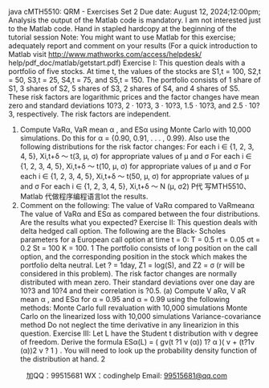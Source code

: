 java cMTH5510: QRM - Exercises Set 2
Due date: August 12, 2024;12:00pm;
Analysis the output of the Matlab code is mandatory. I am not interested just to the Matlab code.
Hand in stapled hardcopy at the beginning of the tutorial session
Note: You might want to use Matlab for this exercise; adequately report and comment on your
results (For a quick introduction to Matlab visit http://www.mathworks.com/access/helpdesk/
help/pdf_doc/matlab/getstart.pdf)
Exercise I: This question deals with a portfolio of five stocks. At time t, the values of the stocks
are S1,t = 100, S2,t = 50, S3,t = 25, S4,t = 75, and S5,t = 150. The portfolio consists of 1 share
of S1, 3 shares of S2, 5 shares of S3, 2 shares of S4, and 4 shares of S5. These risk factors are
logarithmic prices and the factor changes have mean zero and standard deviations 10?3, 2 · 10?3,
3 · 10?3, 1.5 · 10?3, and 2.5 · 10?3, respectively. The risk factors are independent.
1. Compute VaRα, VaR
mean
α , and ESα using Monte Carlo with 10,000 simulations. Do this for
α = {0.90, 0.91, . . . , 0.99}. Also use the following distributions for the risk factor changes:
 For each i ∈ {1, 2, 3, 4, 5}, Xi,t+δ ～ t(3, μ, σ) for appropriate values of μ and σ
 For each i ∈ {1, 2, 3, 4, 5}, Xi,t+δ ～ t(10, μ, σ) for appropriate values of μ and σ
For each i ∈ {1, 2, 3, 4, 5}, Xi,t+δ ～ t(50, μ, σ) for appropriate values of μ and σ
 For each i ∈ {1, 2, 3, 4, 5}, Xi,t+δ ～ N (μ, σ2)
P代 写MTH5510、Matlab
代做程序编程语言lot the results.
2. Comment on the following:
 The value of VaRα compared to VaRmeanα
 The value of VaRα and ESα as compared between the four distributions. Are the results
what you expected?
Exercise II: This question deals with delta hedged call option. The following are the Black-
Scholes parameters for a European call option at time t = 0:
T = 0.5
rt = 0.05
σt = 0.2
St = 100
K = 100.
1
The portfolio consists of long position on the call option, and the corresponding position in the
stock which makes the portfolio delta neutral. Let ? = 1day, Z1 = log(S), and Z2 = σ (r
will be considered in this problem). The risk factor changes are normally distributed with mean
zero. Their standard deviations over one day are 10?3 and 10?4 and their correlation is ?0.5.
(a) Compute V aRα, V aR
mean
α , and ESα for α = 0.95 and α = 0.99 using the following
methods:
 Monte Carlo full revaluation with 10,000 simulations
 Monte Carlo on the linearized loss with 10,000 simulations
 Variance-covariance method
Do not neglect the time derivative in any linearizion in this question.
Exercise III: Let L have the Student t distribution with ν degree of freedom. Derive the
formula
ESα(L) =
(
gν(t
?1
ν (α))
1? α
)(
ν + (t?1ν (α))2
ν ? 1
)
.
You will need to look up the probability density function of the distribution at hand.
2

         
加QQ：99515681  WX：codinghelp  Email: 99515681@qq.com
